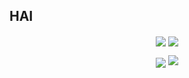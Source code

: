 ## HAI

<p align="center">
<img align="center" src="https://github-readme-streak-stats.herokuapp.com/?user=thedutchruben&theme=dark" />
    <img align="center" src="https://github-readme-stats.vercel.app/api?username=thedutchruben&show_icons=true&count_private=true&theme=dark">
</p>

<p align="center">
  <img align="center" src="https://github-readme-stats.vercel.app/api/top-langs/?username=TheDutchRuben&theme=dark&layout=compact&langs_count=8">
  <img src="https://api.mcbanners.com/banner/saved/rtTagNMMJcrDec.png">
</p>



